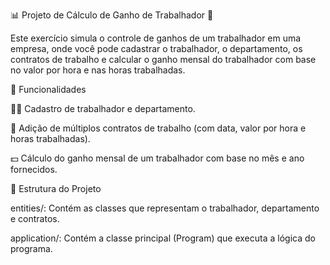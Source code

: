 📊 Projeto de Cálculo de Ganho de Trabalhador 💼

Este exercício simula o controle de ganhos de um trabalhador em uma empresa, onde você pode cadastrar o trabalhador, o departamento, os contratos de trabalho e calcular o ganho mensal do trabalhador com base no valor por hora e nas horas trabalhadas.

🚀 Funcionalidades

🧑‍💻 Cadastro de trabalhador e departamento.

📑 Adição de múltiplos contratos de trabalho (com data, valor por hora e horas trabalhadas).

💵 Cálculo do ganho mensal de um trabalhador com base no mês e ano fornecidos.

📁 Estrutura do Projeto

entities/: Contém as classes que representam o trabalhador, departamento e contratos.

application/: Contém a classe principal (Program) que executa a lógica do programa.